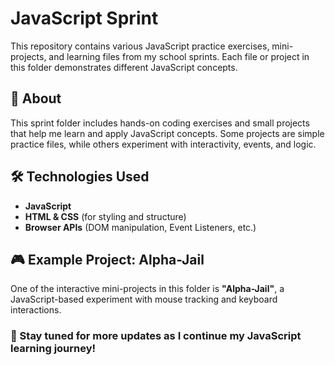 # JavaScript Sprint

This repository contains various JavaScript practice exercises, mini-projects, and learning files from my school sprints. Each file or project in this folder demonstrates different JavaScript concepts.

## 📌 About
This sprint folder includes hands-on coding exercises and small projects that help me learn and apply JavaScript concepts. Some projects are simple practice files, while others experiment with interactivity, events, and logic.

## 🛠 Technologies Used
- **JavaScript**
- **HTML & CSS** (for styling and structure)
- **Browser APIs** (DOM manipulation, Event Listeners, etc.)

## 🎮 Example Project: Alpha-Jail
One of the interactive mini-projects in this folder is **"Alpha-Jail"**, a JavaScript-based experiment with mouse tracking and keyboard interactions.  

### 📌 Stay tuned for more updates as I continue my JavaScript learning journey!
